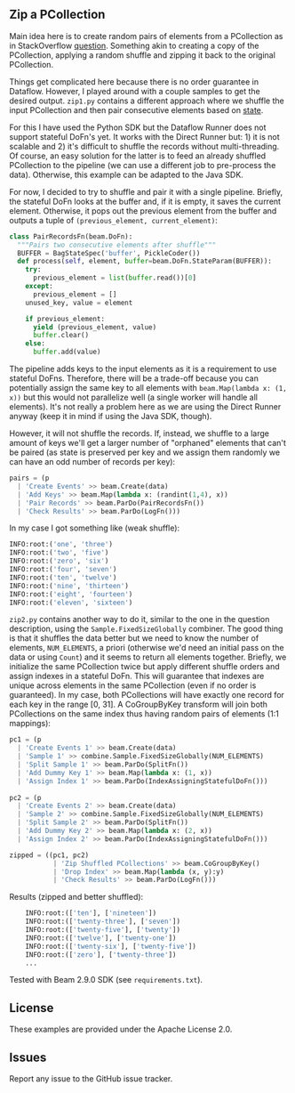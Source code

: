 ## Zip a PCollection

Main idea here is to create random pairs of elements from a PCollection as in StackOverflow [question](https://stackoverflow.com/questions/55485228/is-it-possible-to-do-a-zip-operation-in-apache-beam-on-two-pcollections/). Something akin to creating a copy of the PCollection, applying a 
random shuffle and zipping it back to the original PCollection.

Things get complicated here because there is no order guarantee in Dataflow. However, I played around with a couple samples to get the desired output. `zip1.py` contains a different approach where we shuffle the input PCollection and then pair consecutive elements based on [state][1].

For this I have used the Python SDK but the Dataflow Runner does not support stateful DoFn's yet. It works with the Direct Runner but: 1) it is not scalable and 2) it's difficult to shuffle the records without multi-threading. Of course, an easy solution for the latter is to feed an already shuffled PCollection to the pipeline (we can use a different job to pre-process the data). Otherwise, this example can be adapted to the Java SDK.

For now, I decided to try to shuffle and pair it with a single pipeline. Briefly, the stateful DoFn looks at the buffer and, if it is empty, it saves the current element. Otherwise, it pops out the previous element from the buffer and outputs a tuple of `(previous_element, current_element)`:

```python
class PairRecordsFn(beam.DoFn):
  """Pairs two consecutive elements after shuffle"""
  BUFFER = BagStateSpec('buffer', PickleCoder())
  def process(self, element, buffer=beam.DoFn.StateParam(BUFFER)):
    try:
      previous_element = list(buffer.read())[0]
    except:
      previous_element = []
    unused_key, value = element

    if previous_element:
      yield (previous_element, value)
      buffer.clear()
    else:
      buffer.add(value)
```

The pipeline adds keys to the input elements as it is a requirement to use stateful DoFns. Therefore, there will be a trade-off because you can potentially assign the same key to all elements with `beam.Map(lambda x: (1, x))` but this would not parallelize well (a single worker will handle all elements). It's not really a problem here as we are using the Direct Runner anyway (keep it in mind if using the Java SDK, though). 

However, it will not shuffle the records. If, instead, we shuffle to a large amount of keys we'll get a larger number of "orphaned" elements that can't be paired (as state is preserved per key and we assign them randomly we can have an odd number of records per key):

```python
pairs = (p
  | 'Create Events' >> beam.Create(data)
  | 'Add Keys' >> beam.Map(lambda x: (randint(1,4), x))
  | 'Pair Records' >> beam.ParDo(PairRecordsFn())
  | 'Check Results' >> beam.ParDo(LogFn()))
```

In my case I got something like (weak shuffle):

```python
INFO:root:('one', 'three')
INFO:root:('two', 'five')
INFO:root:('zero', 'six')
INFO:root:('four', 'seven')
INFO:root:('ten', 'twelve')
INFO:root:('nine', 'thirteen')
INFO:root:('eight', 'fourteen')
INFO:root:('eleven', 'sixteen')
```

`zip2.py` contains another way to do it, similar to the one in the question description, using the `Sample.FixedSizeGlobally` combiner. The good thing is that it shuffles the data better but we need to know the number of elements, `NUM_ELEMENTS`, a priori (otherwise we'd need an initial pass on the data or using `Count`) and it seems to return all elements together. Briefly, we initialize the same PCollection twice but apply different shuffle orders and assign indexes in a stateful DoFn. This will guarantee that indexes are unique across elements in the same PCollection (even if no order is guaranteed). In my case, both PCollections will have exactly one record for each key in the range [0, 31]. A CoGroupByKey transform will join both PCollections on the same index thus having random pairs of elements (1:1 mappings):

```python
pc1 = (p
  | 'Create Events 1' >> beam.Create(data)
  | 'Sample 1' >> combine.Sample.FixedSizeGlobally(NUM_ELEMENTS)
  | 'Split Sample 1' >> beam.ParDo(SplitFn())
  | 'Add Dummy Key 1' >> beam.Map(lambda x: (1, x))
  | 'Assign Index 1' >> beam.ParDo(IndexAssigningStatefulDoFn()))
  
pc2 = (p
  | 'Create Events 2' >> beam.Create(data)
  | 'Sample 2' >> combine.Sample.FixedSizeGlobally(NUM_ELEMENTS)
  | 'Split Sample 2' >> beam.ParDo(SplitFn())
  | 'Add Dummy Key 2' >> beam.Map(lambda x: (2, x))
  | 'Assign Index 2' >> beam.ParDo(IndexAssigningStatefulDoFn()))

zipped = ((pc1, pc2)
           | 'Zip Shuffled PCollections' >> beam.CoGroupByKey()
           | 'Drop Index' >> beam.Map(lambda (x, y):y)
           | 'Check Results' >> beam.ParDo(LogFn()))
```

Results (zipped and better shuffled):
```python
    INFO:root:(['ten'], ['nineteen'])
    INFO:root:(['twenty-three'], ['seven'])
    INFO:root:(['twenty-five'], ['twenty'])
    INFO:root:(['twelve'], ['twenty-one'])
    INFO:root:(['twenty-six'], ['twenty-five'])
    INFO:root:(['zero'], ['twenty-three'])
    ...
```

  [1]: https://beam.apache.org/blog/2017/02/13/stateful-processing.html

Tested with Beam 2.9.0 SDK (see `requirements.txt`).

## License

These examples are provided under the Apache License 2.0.

## Issues

Report any issue to the GitHub issue tracker.
